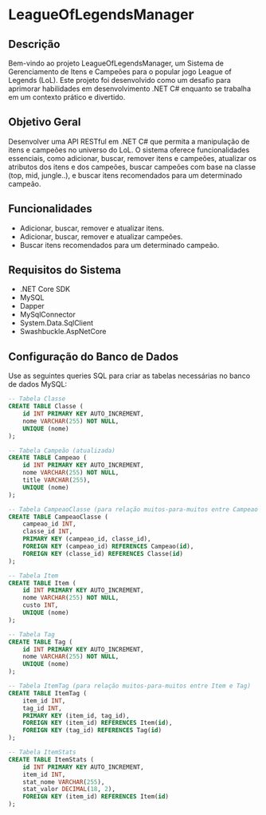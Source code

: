 # LeagueOfLegendsManager

## Descrição
Bem-vindo ao projeto LeagueOfLegendsManager, um Sistema de Gerenciamento de Itens e Campeões para o popular jogo League of Legends (LoL). Este projeto foi desenvolvido como um desafio para aprimorar habilidades em desenvolvimento .NET C# enquanto se trabalha em um contexto prático e divertido.

## Objetivo Geral
Desenvolver uma API RESTful em .NET C# que permita a manipulação de itens e campeões no universo do LoL. O sistema oferece funcionalidades essenciais, como adicionar, buscar, remover itens e campeões, atualizar os atributos dos itens e dos campeões, buscar campeões com base na classe (top, mid, jungle..), e buscar itens recomendados para um determinado campeão.

## Funcionalidades
- Adicionar, buscar, remover e atualizar itens.
- Adicionar, buscar, remover e atualizar campeões.
- Buscar itens recomendados para um determinado campeão.

## Requisitos do Sistema
- .NET Core SDK
- MySQL
- Dapper
- MySqlConnector
- System.Data.SqlClient
- Swashbuckle.AspNetCore

## Configuração do Banco de Dados
Use as seguintes queries SQL para criar as tabelas necessárias no banco de dados MySQL:

```sql
-- Tabela Classe
CREATE TABLE Classe (
    id INT PRIMARY KEY AUTO_INCREMENT,
    nome VARCHAR(255) NOT NULL,
    UNIQUE (nome)
);

-- Tabela Campeão (atualizada)
CREATE TABLE Campeao (
    id INT PRIMARY KEY AUTO_INCREMENT,
    nome VARCHAR(255) NOT NULL,
    title VARCHAR(255),
    UNIQUE (nome)
);

-- Tabela CampeaoClasse (para relação muitos-para-muitos entre Campeao e Classe)
CREATE TABLE CampeaoClasse (
    campeao_id INT,
    classe_id INT,
    PRIMARY KEY (campeao_id, classe_id),
    FOREIGN KEY (campeao_id) REFERENCES Campeao(id),
    FOREIGN KEY (classe_id) REFERENCES Classe(id)
);

-- Tabela Item
CREATE TABLE Item (
    id INT PRIMARY KEY AUTO_INCREMENT,
    nome VARCHAR(255) NOT NULL,
    custo INT,
    UNIQUE (nome)
);

-- Tabela Tag
CREATE TABLE Tag (
    id INT PRIMARY KEY AUTO_INCREMENT,
    nome VARCHAR(255) NOT NULL,
    UNIQUE (nome)
);

-- Tabela ItemTag (para relação muitos-para-muitos entre Item e Tag)
CREATE TABLE ItemTag (
    item_id INT,
    tag_id INT,
    PRIMARY KEY (item_id, tag_id),
    FOREIGN KEY (item_id) REFERENCES Item(id),
    FOREIGN KEY (tag_id) REFERENCES Tag(id)
);

-- Tabela ItemStats
CREATE TABLE ItemStats (
    id INT PRIMARY KEY AUTO_INCREMENT,
    item_id INT,
    stat_nome VARCHAR(255),
    stat_valor DECIMAL(18, 2),
    FOREIGN KEY (item_id) REFERENCES Item(id)
);
